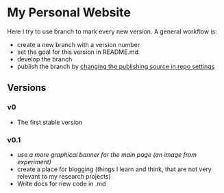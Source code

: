 # My Personal Website
Here I try to use branch to mark every new version. A general workflow is:
- create a new branch with a version number
- set the goal for this version in README.md
- develop the branch
- publish the branch by [changing the publishing source in repo settings](https://docs.github.com/en/pages/getting-started-with-github-pages/configuring-a-publishing-source-for-your-github-pages-site)

## Versions
### v0
- The first stable version
### v0.1
- *use a more graphical banner for the main page (an image from experiment)*
- create a place for blogging (things I learn and think, that are not very relevant to my research projects)
- Write docs for new code in .md
